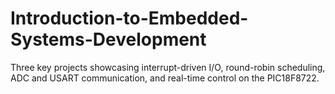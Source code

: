 # Introduction-to-Embedded-Systems-Development
Three key projects showcasing interrupt-driven I/O, round-robin scheduling, ADC and USART communication, and real-time control on the PIC18F8722.

